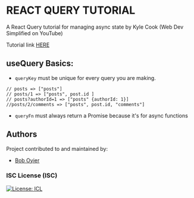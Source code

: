 # REACT QUERY TUTORIAL

A React Query tutorial for managing async state by Kyle Cook (Web Dev Simplified on YouTube)

Tutorial link [HERE](https://www.youtube.com/watch?v=r8Dg0KVnfMA)

## useQuery Basics:

- `queryKey` must be unique for every query you are making.

```
// posts => ["posts"]
// posts/1 => ["posts", post.id ]
// posts?authorId=1 => ["posts" {authorId: 1}]
//posts/2/comments => ["posts", post.id, "comments"]

```

- `queryFn` must always return a Promise because it's for async functions

## Authors

Project contributed to and maintained by:

- [Bob Oyier](https://github.com/oyieroyier/)

### ISC License (ISC)

[![License: ICL](https://img.shields.io/badge/License-ISC-blue.svg)](https://opensource.org/licenses/ISC)
